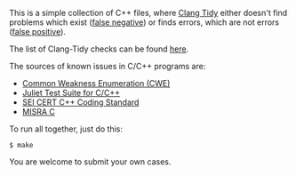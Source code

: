 This is a simple collection of C++ files, where
[Clang Tidy](https://clang.llvm.org/extra/clang-tidy/)
either doesn't find problems which exist
([false negative](https://en.wikipedia.org/wiki/False_positives_and_false_negatives))
or finds errors, which are not errors
([false positive](https://en.wikipedia.org/wiki/False_positives_and_false_negatives)).

The list of Clang-Tidy checks can be found [here](
https://clang.llvm.org/extra/clang-tidy/checks/list.html).

The sources of known issues in C/C++ programs are:

* [Common Weakness Enumeration (CWE)](https://cwe.mitre.org/index.html)
* [Juliet Test Suite for C/C++](https://samate.nist.gov/SARD/test-suites/112)
* [SEI CERT C++ Coding Standard](https://wiki.sei.cmu.edu/confluence/display/seccode/SEI+CERT+Coding+Standards)
* [MISRA C](https://www.misra.org.uk)

To run all together, just do this:

```
$ make
```

You are welcome to submit your own cases.